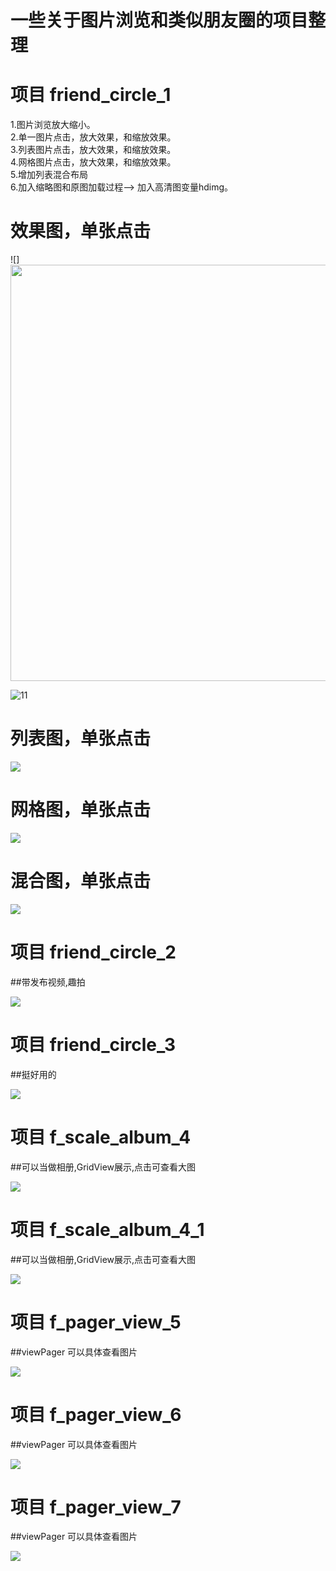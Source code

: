
# 一些关于图片浏览和类似朋友圈的项目整理

#  项目 friend_circle_1
1.图片浏览放大缩小。<br />
2.单一图片点击，放大效果，和缩放效果。<br />
3.列表图片点击，放大效果，和缩放效果。<br />
4.网格图片点击，放大效果，和缩放效果。<br />
5.增加列表混合布局<br />
6.加入缩略图和原图加载过程--> 加入高清图变量hdimg。
 
 
# 效果图，单张点击

![]<img width="666"  src="https://raw.githubusercontent.com/jiangzhengyan/Friend_circle_all/master/SingleShow.gif"/>

![11](https://raw.githubusercontent.com/jiangzhengyan/Friend_circle_all/master/SingleShow.gif)
# 列表图，单张点击
![](https://raw.githubusercontent.com/jiangzhengyan/Friend_circle_all/master/ListShow.gif)
# 网格图，单张点击
![](https://raw.githubusercontent.com/jiangzhengyan/Friend_circle_all/master/GridShow.gif)
# 混合图，单张点击
![](https://raw.githubusercontent.com/jiangzhengyan/Friend_circle_all/master/MixShow.gif)
#  项目 friend_circle_2
##带发布视频,趣拍<br />

![](https://raw.githubusercontent.com/jiangzhengyan/Friend_circle_all/master/friend_circle_2.png)

# 项目 friend_circle_3
##挺好用的<br />

![](https://raw.githubusercontent.com/jiangzhengyan/Friend_circle_all/master/friend_circle_3.png)

# 项目 f_scale_album_4
##可以当做相册,GridView展示,点击可查看大图<br />

![](https://raw.githubusercontent.com/jiangzhengyan/Friend_circle_all/master/f_album_4.png)

# 项目 f_scale_album_4_1
##可以当做相册,GridView展示,点击可查看大图<br />

![](https://raw.githubusercontent.com/jiangzhengyan/Friend_circle_all/master/f_album_4_1.png)

# 项目 f_pager_view_5
##viewPager  可以具体查看图片<br />

![](https://raw.githubusercontent.com/jiangzhengyan/Friend_circle_all/master/f_pager_view_5.png)

# 项目 f_pager_view_6
##viewPager  可以具体查看图片<br />

![](https://raw.githubusercontent.com/jiangzhengyan/Friend_circle_all/master/f_pager_view_6.png)

# 项目 f_pager_view_7
##viewPager  可以具体查看图片<br />

![](https://raw.githubusercontent.com/jiangzhengyan/Friend_circle_all/master/f_pager_view_7.png)